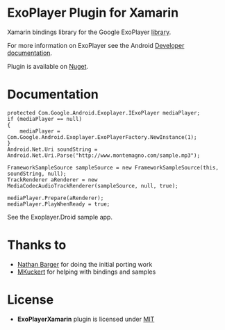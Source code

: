 ExoPlayer Plugin for Xamarin
================

Xamarin bindings library for the Google ExoPlayer [library][ExoPlayer].

For more information on ExoPlayer see the Android [Developer documentation][Developer].

Plugin is available on [Nuget][Nuget].

Documentation
=============

    protected Com.Google.Android.Exoplayer.IExoPlayer mediaPlayer;
    if (mediaPlayer == null) 
    { 
    	mediaPlayer = Com.Google.Android.Exoplayer.ExoPlayerFactory.NewInstance(1);
    } 
    Android.Net.Uri soundString = Android.Net.Uri.Parse("http://www.montemagno.com/sample.mp3");
    
    FrameworkSampleSource sampleSource = new FrameworkSampleSource(this, soundString, null); 
    TrackRenderer aRenderer = new MediaCodecAudioTrackRenderer(sampleSource, null, true); 
    
    mediaPlayer.Prepare(aRenderer);
    mediaPlayer.PlayWhenReady = true;


See the Exoplayer.Droid sample app.

Thanks to
=========

- [Nathan Barger][NathanBarger] for doing the initial porting work
- [MKuckert](https://github.com/MKuckert) for helping with bindings and samples

License
=======

- **ExoPlayerXamarin** plugin is licensed under [MIT][mit]

[mit]: http://opensource.org/licenses/mit-license
[NathanBarger]: http://forums.xamarin.com/profile/NathanBarger
[ExoPlayer]: https://github.com/google/ExoPlayer
[Nuget]: https://www.nuget.org/packages/Xam.Plugins.Android.ExoPlayer/
[Developer]: http://developer.android.com/guide/topics/media/exoplayer.html

